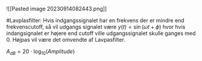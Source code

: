![[Pasted image 20230914082443.png]]

#Lavplasfilter: Hvis indgangssignalet har en frekvens der er mindre end frekvenscutoff, så vil udgangs signalet være $y(t)=\sin(\omega t+\phi)$ hvor hvis indangsignalet er højere end cutoff ville udgangssignalet skulle ganges med 0. Højpas vil være det omvendte af Lavpasfilter.

$A_{dB}=20\cdot \log_{10}(Amplitude)$
